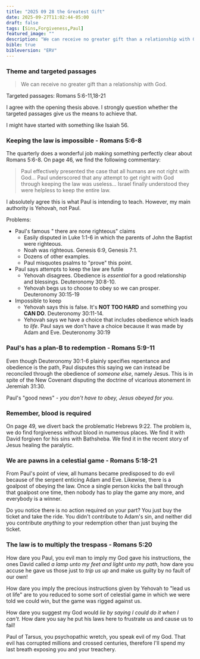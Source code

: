 ```yaml
---
title: "2025 09 28 the Greatest Gift"
date: 2025-09-27T11:02:44-05:00
draft: false
tags: [Sins,Forgiveness,Paul]
featured_image: ""
description: "We can receive no greater gift than a relationship with God. Romans 5:6-11,18-21"
bible: true
bibleversion: "ERV"
---
```


### Theme and targeted passages

> We can receive no greater gift than a relationship with God.

Targeted passages: Romans 5:6-11,18-21

I agree with the opening thesis above.  I strongly question whether the targeted passages give us the means to achieve that. 

I might have started with something like Isaiah 56.

### Keeping the law is impossible - Romans 5:6-8

The quarterly does a wonderful job making something perfectly clear about Romans 5:6-8. On page 46, we find the following commentary:

> Paul effectively presented the case that all humans are not right with God... 
> Paul underscored that any attempt to get right with God through keeping the law was useless...
> Israel finally understood they were helpless to keep the entire law.

I absolutely agree this is what Paul is intending to teach. However, my main authority is Yehovah, not Paul. 

Problems:

- Paul's famous " there are none righteous" claims
  - Easily disputed in Luke 1:1-6 in which the parents of John the Baptist were righteous.
  - Noah was righteous. Genesis 6:9, Genesis 7:1.
  - Dozens of other examples.
  - Paul misquotes psalms to "prove" this point.
- Paul says attempts to keep the law are futile
  - Yehovah disagrees. Obedience is *essential* for a good relationship and blessings. Deuteronomy 30:8-10.
  - Yehovah begs us to choose to obey so we can prosper. Deuteronomy 30:15-19
- Impossible to keep
  - Yehovah says this is false.  It's **NOT TOO HARD** and something you **CAN DO**. Deuteronomy 30:11-14.
  - Yehovah says we have a choice that includes obedience which leads to *life*. Paul says we don't have a choice because it was made by Adam and Eve. Deuteronomy 30:19

### Paul's has a plan-B to redemption - Romans 5:9-11

  Even though Deuteronomy 30:1-6 plainly specifies repentance and obedience is the path, Paul disputes this saying we can instead be reconciled through the obedience of *someone else*, namely Jesus. This is in spite of the New Covenant disputing the doctrine of vicarious atonement in Jeremiah 31:30.

  Paul's "good news" - *you don't have to obey, Jesus obeyed for you*.

### Remember, blood is required

On page 49, we divert back the problematic Hebrews 9:22.  The problem is, we do find forgiveness without blood in numerous places. We find it with David forgiven for his sins with Bathsheba. We find it in the recent story of Jesus healing the paralytic.

### We are pawns in a celestial game - Romans 5:18-21

From Paul's point of view, all humans became predisposed to do evil because of the serpent enticing Adam and Eve. Likewise, there is a goalpost of obeying the law. Once a single person kicks the ball through that goalpost one time, then nobody has to play the game any more, and everybody is a winner.

Do you notice there is no action required on your part?  You just buy the ticket and take the ride. You didn't contribute to Adam's sin, and neither did you contribute *anything* to your redemption other than just buying the ticket.  

### The law is to multiply the trespass - Romans 5:20

How dare you Paul, you evil man to imply my God gave his instructions, the ones David called *a lamp unto my feet and light unto my path*, how dare you accuse he gave us those just to *trip us up* and make us guilty by no fault of our own!  

How dare you imply the precious instructions given by Yehovah to "lead us ot life" are to you reduced to some sort of celestial game in which we were told we could win, but the game was rigged against us. 

How dare you suggest my God would *lie by saying I could do it when I can't.*
How dare you say he put his laws here to frustrate us and cause us to fail!

Paul of Tarsus, you psychopathic wretch, you speak evil of my God. That evil has corrupted millions and crossed centuries, therefore I'll spend my last breath exposing you and your treachery.
